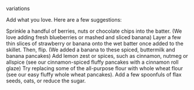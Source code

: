 variations

 Add what you love. Here are a few suggestions:

Sprinkle a handful of berries, nuts or chocolate chips into the batter. (We love adding fresh blueberries or mashed and sliced banana)
Layer a few thin slices of strawberry or banana onto the wet batter once added to the skillet. Then, flip. (We added a banana to these spiced, buttermilk and banana pancakes)
Add lemon zest or spices, such as cinnamon, nutmeg or allspice (see our cinnamon-spiced fluffy pancakes with a cinnamon roll glaze)
Try replacing some of the all-purpose flour with whole wheat flour (see our easy fluffy whole wheat pancakes).
Add a few spoonfuls of flax seeds, oats, or reduce the sugar.